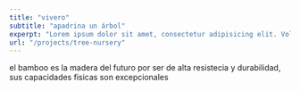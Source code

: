 ```yaml
---
title: "vivero"
subtitle: "apadrina un árbol"
experpt: "Lorem ipsum dolor sit amet, consectetur adipisicing elit. Voluptatibus quia, Nonea! Maiores et perferendis eaque, exercitationem praesentium nihil."
url: "/projects/tree-nursery"
---
```


el bamboo es la madera del futuro por ser de alta resistecia y durabilidad, sus capacidades fisicas son excepcionales
